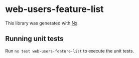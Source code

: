 # web-users-feature-list

This library was generated with [Nx](https://nx.dev).

## Running unit tests

Run `nx test web-users-feature-list` to execute the unit tests.
